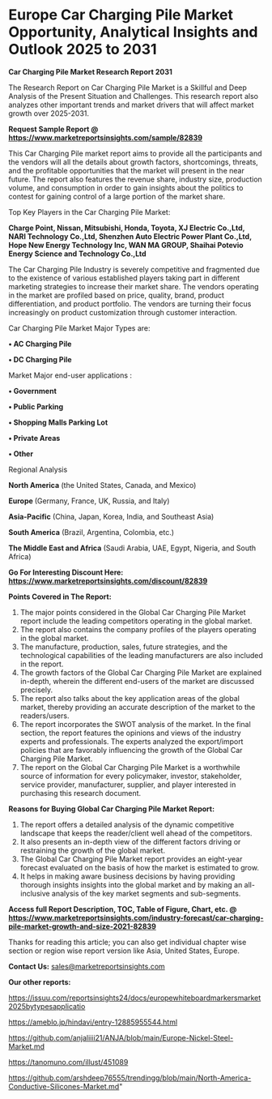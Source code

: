 # Europe Car Charging Pile Market Opportunity, Analytical Insights and Outlook 2025 to 2031

<strong>Car Charging Pile Market Research Report 2031</strong>

The Research Report on Car Charging Pile Market is a Skillful and Deep Analysis of the Present Situation and Challenges. This research report also analyzes other important trends and market drivers that will affect market growth over 2025-2031.

<strong>Request Sample Report @ <a href=https://www.marketreportsinsights.com/sample/82839>https://www.marketreportsinsights.com/sample/82839</a></strong>

This Car Charging Pile market report aims to provide all the participants and the vendors will all the details about growth factors, shortcomings, threats, and the profitable opportunities that the market will present in the near future. The report also features the revenue share, industry size, production volume, and consumption in order to gain insights about the politics to contest for gaining control of a large portion of the market share.

Top Key Players in the Car Charging Pile Market:

<strong>Charge Point, Nissan, Mitsubishi, Honda, Toyota, XJ Electric Co.,Ltd, NARI Technology Co.,Ltd, Shenzhen Auto Electric Power Plant Co.,Ltd, Hope New Energy Technology Inc, WAN MA GROUP, Shaihai Potevio Energy Science and Technology Co.,Ltd</strong>

The Car Charging Pile Industry is severely competitive and fragmented due to the existence of various established players taking part in different marketing strategies to increase their market share. The vendors operating in the market are profiled based on price, quality, brand, product differentiation, and product portfolio. The vendors are turning their focus increasingly on product customization through customer interaction.

Car Charging Pile Market Major Types are:

<strong>• AC Charging Pile

• DC Charging Pile</strong>

Market Major end-user applications :

<strong>• Government

• Public Parking

• Shopping Malls Parking Lot

• Private Areas

• Other</strong>

Regional Analysis

</u><strong><b>North America</b></strong> (the United States, Canada, and Mexico)

<strong><b>Europe </b></strong>(Germany, France, UK, Russia, and Italy)

<strong><b>Asia-Pacific</b></strong> (China, Japan, Korea, India, and Southeast Asia)

<strong><b>South America</b></strong> (Brazil, Argentina, Colombia, etc.)

<strong><b>The Middle East and Africa</b></strong> (Saudi Arabia, UAE, Egypt, Nigeria, and South Africa)

<strong>Go For Interesting Discount Here: <a href=https://www.marketreportsinsights.com/discount/82839>https://www.marketreportsinsights.com/discount/82839</a></strong>

<strong>Points Covered in The Report:</strong>
<ol>
  <li>The major points considered in the Global Car Charging Pile Market report include the leading competitors operating in the global market.</li>
  <li>The report also contains the company profiles of the players operating in the global market.</li>
  <li>The manufacture, production, sales, future strategies, and the technological capabilities of the leading manufacturers are also included in the report.</li>
  <li>The growth factors of the Global Car Charging Pile Market are explained in-depth, wherein the different end-users of the market are discussed precisely.</li>
  <li>The report also talks about the key application areas of the global market, thereby providing an accurate description of the market to the readers/users.</li>
  <li>The report incorporates the SWOT analysis of the market. In the final section, the report features the opinions and views of the industry experts and professionals. The experts analyzed the export/import policies that are favorably influencing the growth of the Global Car Charging Pile Market.</li>
  <li>The report on the Global Car Charging Pile Market is a worthwhile source of information for every policymaker, investor, stakeholder, service provider, manufacturer, supplier, and player interested in purchasing this research document.</li>
</ol>
<strong>Reasons for Buying Global Car Charging Pile Market Report:</strong>

<ol>
  <li>The report offers a detailed analysis of the dynamic competitive landscape that keeps the reader/client well ahead of the competitors.</li>
  <li>It also presents an in-depth view of the different factors driving or restraining the growth of the global market.</li>
  <li>The Global Car Charging Pile Market report provides an eight-year forecast evaluated on the basis of how the market is estimated to grow.</li>
  <li>It helps in making aware business decisions by having providing thorough insights insights into the global market and by making an all-inclusive analysis of the key market segments and sub-segments.</li>
</ol>
<strong>Access full Report Description, TOC, Table of Figure, Chart, etc. @ <a href=https://www.marketreportsinsights.com/industry-forecast/car-charging-pile-market-growth-and-size-2021-82839>https://www.marketreportsinsights.com/industry-forecast/car-charging-pile-market-growth-and-size-2021-82839</a></strong>


Thanks for reading this article; you can also get individual chapter wise section or region wise report version like Asia, United States, Europe.

<strong>Contact Us:</strong>
sales@marketreportsinsights.com

<strong>Our other reports:</strong>

<a href=https://issuu.com/reportsinsights24/docs/europewhiteboardmarkersmarket2025bytypesapplicatio>https://issuu.com/reportsinsights24/docs/europewhiteboardmarkersmarket2025bytypesapplicatio</a>

<a href=https://ameblo.jp/hindavi/entry-12885955544.html>https://ameblo.jp/hindavi/entry-12885955544.html</a>

<a href=https://github.com/anjaliiii21/ANJA/blob/main/Europe-Nickel-Steel-Market.md>https://github.com/anjaliiii21/ANJA/blob/main/Europe-Nickel-Steel-Market.md</a>

<a href=https://tanomuno.com/illust/451089>https://tanomuno.com/illust/451089</a>

<a href=https://github.com/arshdeep76555/trendingg/blob/main/North-America-Conductive-Silicones-Market.md>https://github.com/arshdeep76555/trendingg/blob/main/North-America-Conductive-Silicones-Market.md</a>"
